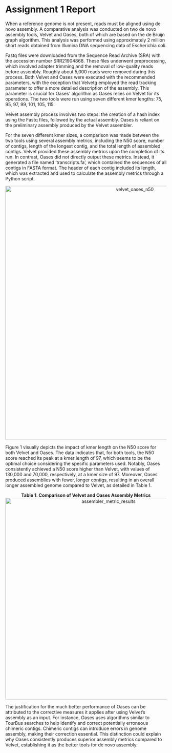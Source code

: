 # Assignment 1 Report
When a reference genome is not present, reads must be aligned using de novo assembly. A comparative analysis was conducted on two de novo assembly tools, Velvet and Oases, both of which are based on the de Bruijn graph algorithm. This analysis was performed using approximately 2 million short reads obtained from Illumina DNA sequencing data of Escherichia coli. 

Fastq files were downloaded from the Sequence Read Archive (SRA) with the accession number SRR21904868. These files underwent preprocessing, which involved adapter trimming and the removal of low-quality reads before assembly. Roughly about 5,000 reads were removed during this process. Both Velvet and Oases were executed with the recommended parameters, with the exception that Velvetg employed the read tracking parameter to offer a more detailed description of the assembly. This parameter is crucial for Oases' algorithm as Oases relies on Velvet for its operations. The two tools were run using seven different kmer lengths: 75, 95, 97, 99, 101, 105, 115.

Velvet assembly process involves two steps: the creation of a hash index using the Fastq files, followed by the actual assembly. Oases is reliant on the preliminary assembly produced by the Velvet assembler. 

For the seven different kmer sizes, a comparison was made between the two tools using several assembly metrics, including the N50 score, number of contigs, length of the longest contig, and the total length of assembled contigs. Velvet provided these assembly metrics upon the completion of its run. In contrast, Oases did not directly output these metrics. Instead, it generated a file named ‘transcripts.fa’, which contained the sequences of all contigs in FASTA format. The header of each contig included its length, which was extracted and used to calculate the assembly metrics through a Python script.

<p align="center">
  <img width="793" alt="velvet_oases_n50" src="https://github.com/ssomalra/INFO-B636-Genomic-Data-Analysis-Precision-Medicine/assets/116883221/ed2cdd9d-de8e-4881-92e2-7cb8b91052ce">
</p>

Figure 1 visually depicts the impact of kmer length on the N50 score for both Velvet and Oases. The data indicates that, for both tools, the N50 score reached its peak at a kmer length of 97, which seems to be the optimal choice considering the specific parameters used. Notably, Oases consistently achieved a N50 score higher than Velvet, with values of 130,000 and 70,000, respectively, at a kmer size of 97. Moreover, Oases produced assemblies with fewer, longer contigs, resulting in an overall longer assembled genome compared to Velvet, as detailed in Table 1.

<p align="center">
  <b>Table 1. Comparison of Velvet and Oases Assembly Metrics</b>
  <img width="629" alt="assembler_metric_results" src="https://github.com/ssomalra/INFO-B636-Genomic-Data-Analysis-Precision-Medicine/assets/116883221/9a4b5a84-544a-45e5-bc7c-6d5c8ad8a374">
</p>

The justification for the much better performance of Oases can be attributed to the corrective measures it applies after using Velvet’s assembly as an input. For instance, Oases uses algorithms similar to TourBus searches to help identify and correct potentially erroneous chimeric contigs. Chimeric contigs can introduce errors in genome assembly, making their correction essential. This distinction could explain why Oases consistently produces superior assembly metrics compared to Velvet, establishing it as the better tools for de novo assembly. 
